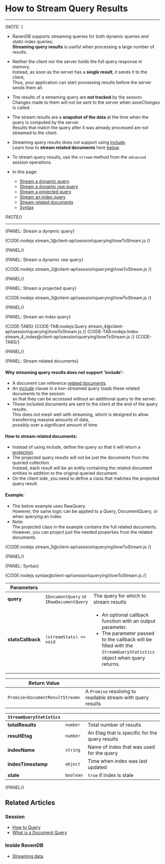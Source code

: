 # How to Stream Query Results

---

{NOTE: }

* RavenDB supports streaming queries for both dynamic queries and static index queries.  
  __Streaming query results__ is useful when processing a large number of results.

* Neither the client nor the server holds the full query response in memory.   
  Instead, as soon as the server has a __single result__, it sends it to the client,  
  Thus, your application can start processing results before the server sends them all.

* The results of a streaming query are __not tracked__ by the session.  
  Changes made to them will not be sent to the server when _saveChanges_ is called.

* The stream results are a __snapshot of the data__ at the time when the query is computed by the server.  
  Results that match the query after it was already processed are not streamed to the client.

* Streaming query results does not support using [include](../../../client-api/session/loading-entities#load-with-includes).  
  Learn how to __stream related documents__ here [below](../../../client-api/session/querying/how-to-stream-query-results#stream-related-documents).

* To stream query results, use the `stream` method from the `advanced` session operations.

* In this page:
    * [Stream a dynamic query](../../../client-api/session/querying/how-to-stream-query-results#stream-a-dynamic-query)
    * [Stream a dynamic raw query](../../../client-api/session/querying/how-to-stream-query-results#stream-a-dynamic-raw-query)
    * [Stream a projected query](../../../client-api/session/querying/how-to-stream-query-results#stream-a-projected-query)
    * [Stream an index query](../../../client-api/session/querying/how-to-stream-query-results#stream-an-index-query)
    * [Stream related documents](../../../client-api/session/querying/how-to-stream-query-results#stream-related-documents)
    * [Syntax](../../../client-api/session/querying/how-to-stream-query-results#syntax)

{NOTE/}

---

{PANEL: Stream a dynamic query}

{CODE:nodejs stream_1@client-api\session\querying\howToStream.js /}

{PANEL/}

{PANEL: Stream a dynamic raw query}

{CODE:nodejs stream_2@client-api\session\querying\howToStream.js /}

{PANEL/}

{PANEL: Stream a projected query}

{CODE:nodejs stream_3@client-api\session\querying\howToStream.js /}

{PANEL/}

{PANEL: Stream an index query}

{CODE-TABS}
{CODE-TAB:nodejs:Query stream_4@client-api\session\querying\howToStream.js /}
{CODE-TAB:nodejs:Index stream_4_index@client-api\session\querying\howToStream.js /}
{CODE-TABS/}

{PANEL/}

{PANEL: Stream related documents}

#### Why streaming query results does not support 'include':

* A document can reference [related documents](../../../indexes/indexing-related-documents#what-are-related-documents).
* An [include](../../../client-api/session/loading-entities#load-with-includes) clause in a non-streamed query loads these related documents to the session  
  so that they can be accessed without an additional query to the server.
* Those included documents are sent to the client at the end of the query results.  
  This does not mesh well with streaming, which is designed to allow transferring massive amounts of data,  
  possibly over a significant amount of time.

#### How to stream related documents:

* Instead of using _include_, define the query so that it will return a [projection](../../../indexes/querying/projections).
* The projected query results will not be just the documents from the queried collection.  
  Instead, each result will be an entity containing the related document entities in addition to the original queried document.
* On the client side, you need to define a class that matches the projected query result.

#### Example:

* The below example uses RawQuery.  
  However, the same logic can be applied to a Query, DocumentQuery, or when querying an index.
* Note:  
  The projected class in the example contains the full related documents.  
  However, you can project just the needed properties from the related documents.

{CODE:nodejs stream_5@client-api\session\querying\howToStream.js /}

{PANEL/}

{PANEL: Syntax}

{CODE:nodejs syntax@client-api\session\querying\howToStream.js /}

| Parameters | | |
| - | - | - |
| **query** | `IDocumentQuery` or `IRawDocumentQuery` | The query for which to stream results |
| **statsCallback** | `(streamStats) => void` | <ul><li>An optional callback function with an output parameter.</li><li>The parameter passed to the callback will be filled with the `StreamQueryStatistics` object when query returns.</li></ul> |

| Return Value | |
| - | - |
| `Promise<DocumentResultStream>` | A `Promise` resolving to readable stream with query results |

| `StreamQueryStatistics` | | |
| - | - | - |
| __totalResults__ | `number` | Total number of results |
| __resultEtag__ | `number` | An Etag that is specific for the query results |
| __indexName__ | `string` | Name of index that was used for the query |
| __indexTimestamp__ | `object` | Time when index was last updated |
| __stale__ | `boolean` | `true` if index is stale |

{PANEL/}

## Related Articles

### Session

- [How to Query](../../../client-api/session/querying/how-to-query)
- [What is a Document Query](../../../client-api/session/querying/document-query/what-is-document-query)


### Inside RavenDB

- [Streaming data](https://ravendb.net/learn/inside-ravendb-book/reader/4.0/4-deep-dive-into-the-ravendb-client-api#streaming-data)

